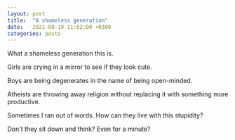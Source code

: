 ```yaml
---
layout: post
title:  "A shameless generation"
date:   2021-08-19 11:02:00 +0300
categories: posts
---
```



What a shameless generation this is.


Girls are crying in a mirror to see if they look cute.


Boys are being degenerates in the name of being open-minded.


Atheists are throwing away religion without replacing it with something more productive.


Sometimes I ran out of words. How can they live with this stupidity?

Don't they sit down and think? Even for a minute?

